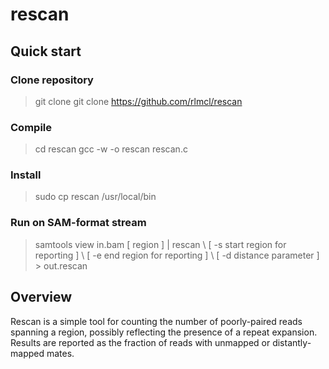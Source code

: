 # rescan

## Quick start
### Clone repository
> git clone git clone https://github.com/rlmcl/rescan

### Compile
> cd rescan
> gcc -w -o rescan rescan.c

### Install
> sudo cp rescan /usr/local/bin

### Run on SAM-format stream
> samtools view in.bam [ region ] | rescan \\ 
>   [ -s start region for reporting ] \\
>   [ -e end region for reporting ] \\
>   [ -d distance parameter ] > out.rescan

## Overview
Rescan is a simple tool for counting the number of poorly-paired reads spanning a region, possibly reflecting the presence of a repeat expansion. Results are reported as the fraction of reads with unmapped or distantly-mapped mates.
